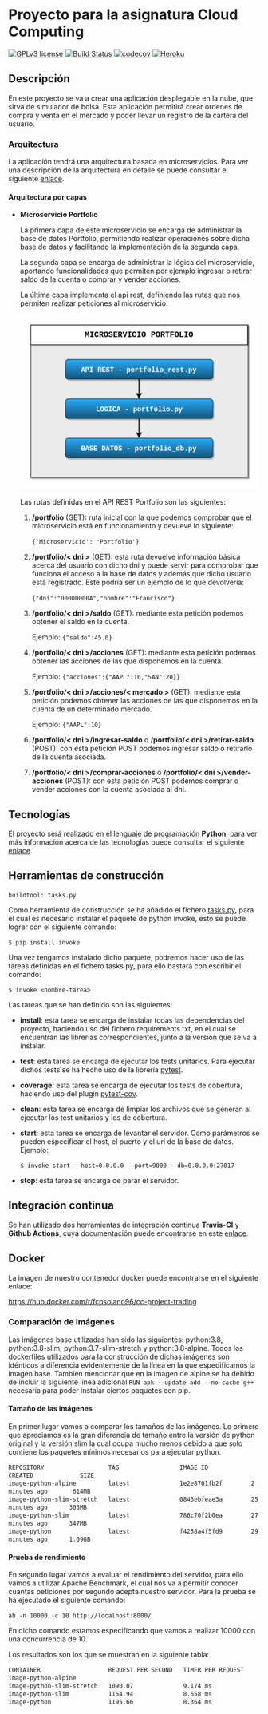 # Proyecto para la asignatura Cloud Computing

[![GPLv3 license](https://img.shields.io/badge/License-GPLv3-blue.svg)](http://perso.crans.org/besson/LICENSE.html)
[![Build Status](https://travis-ci.com/Solano96/CC-Project-Trading.svg?branch=master)](https://github.com/Solano96/CC-Project-Trading)
[![codecov](https://codecov.io/gh/Solano96/CC-Project-Trading/branch/master/graph/badge.svg)](https://codecov.io/gh/Solano96/CC-Project-Trading)
[![Heroku](https://www.herokucdn.com/deploy/button.svg)](http://cc-project-trading.herokuapp.com/)

## Descripción

En este proyecto se va a crear una aplicación desplegable en la nube, que sirva de simulador de bolsa.  Esta aplicación permitirá crear ordenes de compra y venta en el mercado y poder llevar un registro de la cartera del usuario.

### Arquitectura

La aplicación tendrá una arquitectura basada en microservicios. Para ver una descripción de la arquitectura en detalle se puede consultar el siguiente [enlace](https://solano96.github.io/CC-Project-Trading/docs/arquitectura).

#### Arquitectura por capas

* **Microservicio Portfolio**

	La primera capa de este microservicio se encarga de administrar la base de datos Portfolio, permitiendo realizar operaciones sobre dicha base de datos y facilitando la implementación de la segunda capa.

	La segunda capa se encarga de administrar la lógica del microservicio, aportando funcionalidades que permiten por ejemplo ingresar o retirar saldo de la cuenta o comprar y vender acciones.

	La última capa implementa el api rest, definiendo las rutas que nos permiten realizar peticiones al microservicio.

	![](docs/img/arquitecturaCapas.png)

	Las rutas definidas en el API REST Portfolio son las siguientes:

	1. **/portfolio** (GET): ruta inicial con la que podemos comprobar que el microservicio está en funcionamiento y devueve lo siguiente:

	 	`{'Microservicio': 'Portfolio'}`.

	2. **/portfolio/< dni >** (GET): esta ruta devuelve información básica acerca del usuario con dicho dni y puede servir para comprobar que funciona el acceso a la base de datos y además que dicho usuario está registrado. Este podría ser un ejemplo de lo que devolvería:

	 	`{"dni":"00000000A","nombre":"Francisco"}`

	3. **/portfolio/< dni >/saldo** (GET): mediante esta petición podemos obtener el saldo en la cuenta.

		Ejemplo: `{"saldo":45.0}`

	4. **/portfolio/< dni >/acciones** (GET): mediante esta petición podemos obtener las acciones de las que disponemos en la cuenta.

		Ejemplo: `{"acciones":{"AAPL":10,"SAN":20}}`

	5. **/portfolio/< dni >/acciones/< mercado >** (GET): mediante esta petición podemos obtener las acciones de las que disponemos en la cuenta de un determinado mercado.

		Ejemplo: `{"AAPL":10}`

	6. **/portfolio/< dni >/ingresar-saldo** o **/portfolio/< dni >/retirar-saldo** (POST): con esta petición POST podemos ingresar saldo o retirarlo de la cuenta asociada.

	6. **/portfolio/< dni >/comprar-acciones** o **/portfolio/< dni >/vender-acciones** (POST): con esta petición POST podemos comprar o vender acciones con la cuenta asociada al dni.

## Tecnologías

El proyecto será realizado en el lenguaje de programación **Python**, para ver más información acerca de las tecnologías puede consultar el siguiente [enlace](https://solano96.github.io/CC-Project-Trading/docs/tecnologias).

## Herramientas de construcción

```
buildtool: tasks.py
```

Como herramienta de construcción se ha añadido el fichero [tasks.py](https://github.com/Solano96/CC-Project-Trading/blob/master/tasks.py), para el cual es necesario instalar el paquete de python invoke, esto se puede lograr con el siguiente comando:

```
$ pip install invoke
```

Una vez tengamos instalado dicho paquete, podremos hacer uso de las tareas definidas en el fichero tasks.py, para ello bastará con escribir el comando:

```
$ invoke <nombre-tarea>
```

Las tareas que se han definido son las siguientes:

* **install**: esta tarea se encarga de instalar todas las dependencias del proyecto, haciendo uso del fichero requirements.txt, en el cual se encuentran las librerías correspondientes, junto a la versión que se va a instalar.

* **test**: esta tarea se encarga de ejecutar los tests unitarios. Para ejecutar dichos tests se ha hecho uso de la librería [pytest](https://docs.pytest.org/en/latest/).

* **coverage**: esta tarea se encarga de ejecutar los tests de cobertura, haciendo uso del plugin [pytest-cov](https://pypi.org/project/pytest-cov/).

* **clean**: esta tarea se encarga de limpiar los archivos que se generan al ejecutar los test unitarios y los de cobertura.

* **start**: esta tarea se encarga de levantar el servidor. Como parámetros se pueden especificar el host, el puerto y el uri de la base de datos. Ejemplo:

	```
	$ invoke start --host=0.0.0.0 --port=9000 --db=0.0.0.0:27017
	```

* **stop**: esta tarea se encarga de parar el servidor.

## Integración continua

Se han utilizado dos herramientas de integración continua **Travis-CI** y **Github Actions**, cuya documentación puede encontrarse en este [enlace](https://solano96.github.io/CC-Project-Trading/docs/integracion_continua).


## Docker

La imagen de nuestro contenedor docker puede encontrarse en el siguiente enlace:

https://hub.docker.com/r/fcosolano96/cc-project-trading


### Comparación de imágenes

Las imágenes base utilizadas han sido las siguientes: python:3.8, python:3.8-slim, python:3.7-slim-stretch y python:3.8-alpine. Todos los dockerfiles utilizados para la construcción de dichas imágenes son idénticos a diferencia evidentemente de la línea en la que espedificamos la imagen base. También mencionar que en la imagen de alpine se ha debido de incluir la siguiente línea adicional `RUN apk --update add --no-cache g++` necesaria para poder instalar ciertos paquetes con pip.

#### Tamaño de las imágenes

En primer lugar vamos a comparar los tamaños de las imágenes. Lo primero que apreciamos es la gran diferencia de tamaño entre la versión de python original y la versión slim la cual ocupa mucho menos debido a que solo contiene los paquetes mínimos necesarios para ejecutar python.

```shell
REPOSITORY                  TAG                 IMAGE ID            CREATED             SIZE
image-python-alpine         latest              1e2e8701fb2f        2 minutes ago       614MB
image-python-slim-stretch   latest              0843ebfeae3a        25 minutes ago      303MB
image-python-slim           latest              786c70f2b0ea        27 minutes ago      347MB
image-python                latest              f4258a4f5fd9        29 minutes ago      1.09GB
```

#### Prueba de rendimiento

En segundo lugar vamos a evaluar el rendimiento del servidor, para ello vamos a utilizar Apache Benchmark, el cual nos va a permitir conocer cuantas peticiones por segundo acepta nuestro servidor. Para la prueba se ha ejecutado el siguiente comando:

```
ab -n 10000 -c 10 http://localhost:8000/
```

En dicho comando estamos especificando que vamos a realizar 10000 con una concurrencia de 10.

Los resultados son los que se muestran en la siguiente tabla:

```shell
CONTAINER                   REQUEST PER SECOND   TIMER PER REQUEST            
image-python-alpine         
image-python-slim-stretch   1090.07              9.174 ms
image-python-slim           1154.94              8.658 ms
image-python                1195.66              8.364 ms
```
